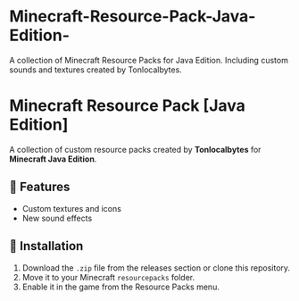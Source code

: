 # Minecraft-Resource-Pack-Java-Edition-
A collection of Minecraft Resource Packs for Java Edition. Including custom sounds and textures created by Tonlocalbytes.

# Minecraft Resource Pack [Java Edition]

A collection of custom resource packs created by **Tonlocalbytes** for **Minecraft Java Edition**.

## 🎨 Features
- Custom textures and icons  
- New sound effects  

## 🧩 Installation
1. Download the `.zip` file from the releases section or clone this repository.  
2. Move it to your Minecraft `resourcepacks` folder.  
3. Enable it in the game from the Resource Packs menu.
